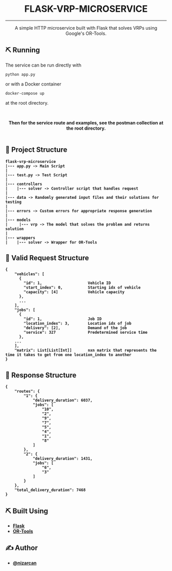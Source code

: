 <h1 align="center">FLASK-VRP-MICROSERVICE</h3>

---

<p align="center"> A simple HTTP microservice built with Flask that solves VRPs using Google's OR-Tools.
    <br> 
</p>

## ⛏️ Running

The service can be run directly with

```
python app.py
```

or with a Docker container

```
docker-compose up
```

at the root directory.

<br>
<p align="center"><strong>Then for the service route and examples, see the postman collection at the root directory.  </strrong>
    <br> 
    <br>
</p>

## 🔧 Project Structure

```
flask-vrp-microservice
|--- app.py -> Main Script
|
|--- test.py -> Test Script
|
|--- controllers
|    |--- solver -> Controller script that handles request
|
|--- data -> Randomly generated input files and their solutions for testing
|
|--- errors -> Custom errors for appropriate response generation
|
|--- models
|     |--- vrp -> The model that solves the problem and returns solution
|
|--- wrappers
|    |--- solver -> Wrapper for OR-Tools
```

## 📝 Valid Request Structure

```
{
    "vehicles": [
      {
        "id": 1,                    Vehicle ID
        "start_index": 0,           Starting idx of vehicle
        "capacity": [4]             Vehicle capacity
      },
      ...
    ],
    "jobs": [
      {
        "id": 1,                    Job ID
        "location_index": 3,        Location idx of job
        "delivery": [2],            Demand of the job
        "service": 327              Predetermined service time
      },
    ...
    ],
    "matrix": List[List[Int]]       nxn matrix that represents the time it takes to get from one location_index to another
}

```

## 📝 Response Structure

```
{
    "routes": {
        "1": {
            "delivery_duration": 6037,
            "jobs": [
                "10",
                "2",
                "9",
                "7",
                "5",
                "4",
                "1",
                "8"
            ]
        },
        "2": {
            "delivery_duration": 1431,
            "jobs": [
                "6",
                "3"
            ]
        }
    },
    "total_delivery_duration": 7468
}
```

## ⛏️ Built Using <a name = "built_using"></a>

- [Flask](https://github.com/pallets/flask)
- [OR-Tools](https://github.com/google/or-tools)

## ✍️ Author

- [@nizarcan](https://github.com/nizarcan)
